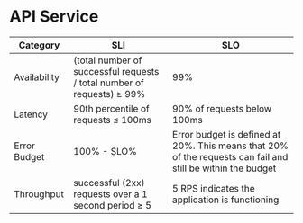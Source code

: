 # API Service

| Category     | SLI | SLO                                                                                                         |
|--------------|-----|-------------------------------------------------------------------------------------------------------------|
| Availability | (total number of successful requests / total number of requests) ≥ 99%    | 99%                                                                                                         |
| Latency      | 90th percentile of requests ≤ 100ms    | 90% of requests below 100ms                                                                                 |
| Error Budget | 100% - SLO%  | Error budget is defined at 20%. This means that 20% of the requests can fail and still be within the budget |
| Throughput   | successful (2xx) requests over a 1 second period ≥ 5      | 5 RPS indicates the application is functioning                                                              |
